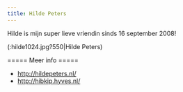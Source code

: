 ```yaml
---
title: Hilde Peters
---
```

Hilde is mijn super lieve vriendin sinds 16 september 2008!

(:hilde1024.jpg?550|Hilde Peters)

===== Meer info =====
* http://hildepeters.nl/
* http://hibkip.hyves.nl/
